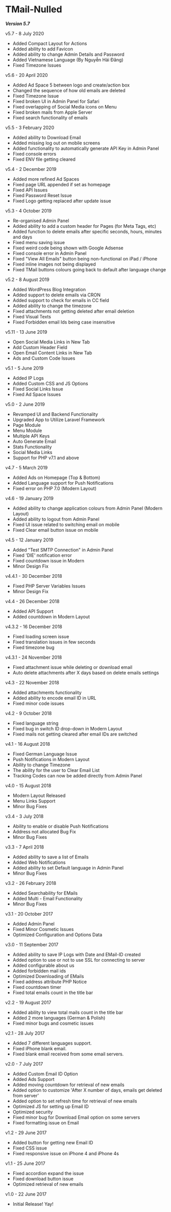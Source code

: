 # TMail-Nulled
***Version 5.7***

v5.7 - 8 July 2020
- Added Compact Layout for Actions
- Added ability to add Favicon
- Added ability to change Admin Details and Password
- Added Vietnamese Language (By Nguyễn Hải Đăng) 
- Fixed Timezone Issues

v5.6 - 20 April 2020
- Added Ad Space 5 between logo and create/action box
- Changed the sequence of how old emails are deleted
- Fixed Timezone Issue
- Fixed broken UI in Admin Panel for Safari
- Fixed overlapping of Social Media icons on Menu
- Fixed broken mails from Apple Server
- Fixed search functionality of emails

v5.5 - 3 February 2020
- Added ability to Download Email
- Added missing log out on mobile screens
- Added functionality to automatically generate API Key in Admin Panel
- Fixed console errors
- Fixed ENV file getting cleared

v5.4 - 2 December 2019
- Added more refined Ad Spaces
- Fixed page URL appended if set as homepage
- Fixed API Issues
- Fixed Password Reset Issue
- Fixed Logo getting replaced after update issue

v5.3 - 4 October 2019
- Re-organised Admin Panel 
- Added ability to add a custom header for Pages (for Meta Tags, etc)
- Added function to delete emails after specific seconds, hours, minutes and days
- Fixed menu saving issue
- Fixed weird code being shown with Google Adsense
- Fixed console error in Admin Panel
- Fixed "View All Emails" button being non-functional on iPad / iPhone 
- Fixed inline images not being displayed
- Fixed TMail buttons colours going back to default after language change 

v5.2 - 8 August 2019
- Added WordPress Blog Integration
- Added support to delete emails via CRON
- Added support to check for emails in CC field
- Added ability to change the timezone
- Fixed attachments not getting deleted after email deletion
- Fixed Visual Texts
- Fixed Forbidden email Ids being case insensitive

v5.11 - 13 June 2019
- Open Social Media Links in New Tab
- Add Custom Header Field
- Open Email Content Links in New Tab
- Ads and Custom Code Issues

v5.1 - 5 June 2019
- Added IP Logs 
- Added Custom CSS and JS Options
- Fixed Social Links Issue
- Fixed Ad Space Issues

v5.0 - 2 June 2019
- Revamped UI and Backend Functionality
- Upgraded App to Utilize Laravel Framework
- Page Module
- Menu Module
- Multiple API Keys
- Auto Generate Email
- Stats Functionality
- Social Media Links
- Support for PHP v7.1 and above

v4.7 - 5 March 2019
- Added Ads on Homepage (Top & Bottom)
- Added Language support for Push Notifications
- Fixed error on PHP 7.0 (Modern Layout)

v4.6 - 19 January 2019
- Added ability to change application colours from Admin Panel (Modern Layout)
- Added ability to logout from Admin Panel
- Fixed UI issue related to switching email on mobile
- Fixed Clear email button issue on mobile

v4.5 - 12 January 2019
- Added "Test SMTP Connection" in Admin Panel 
- Fixed 'DIE' notification error
- Fixed countdown issue in Modern
- Minor Design Fix

v4.4.1 - 30 December 2018
- Fixed PHP Server Variables Issues
- Minor Design Fix

v4.4 - 26 December 2018
- Added API Support
- Added countdown in Modern Layout

v4.3.2 - 16 December 2018
- Fixed loading screen issue
- Fixed translation issues in few seconds
- Fixed timezone bug

v4.3.1 - 24 November 2018
- Fixed attachment issue while deleting or download email
- Auto delete attachments after X days based on delete emails settings

v4.3 - 22 November 2018
- Added attachments functionality
- Added ability to encode email ID in URL
- Fixed minor code issues

v4.2 - 9 October 2018
- Fixed language string 
- Fixed bug in switch ID drop-down in Modern Layout
- Fixed mails not getting cleared after email IDs are switched

v4.1 - 16 August 2018
- Fixed German Language Issue
- Push Notifications in Modern Layout
- Ability to change Timezone 
- The ability for the user to Clear Email List
- Tracking Codes can now be added directly from Admin Panel

v4.0 - 15 August 2018
- Modern Layout Released
- Menu Links Support
- Minor Bug Fixes

v3.4 - 3 July 2018
- Ability to enable or disable Push Notifications
- Address not allocated Bug Fix
- Minor Bug Fixes

v3.3 - 7 April 2018
- Added ability to save a list of Emails
- Added Web Notifications
- Added ability to set Default language in Admin Panel
- Minor Bug Fixes

v3.2 - 26 February 2018
- Added Searchability for EMails
- Added Multi - Email Functionality
- Minor Bug Fixes

v3.1 - 20 October 2017
- Added Admin Panel
- Fixed Minor Cosmetic Issues 
- Optimized Configuration and Options Data

v3.0 - 11 September 2017
- Added ability to save IP Logs with Date and EMail-ID created 
- Added option to use or not to use SSL for connecting to server 
- Added configurable about us
- Added forbidden mail ids
- Optimized Downloading of EMails 
- Fixed address attribute PHP Notice
- Fixed countdown timer
- Fixed total emails count in the title bar

v2.2 - 19 August 2017
- Added ability to view total mails count in the title bar 
- Added 2 more languages (German & Polish)
- Fixed minor bugs and cosmetic issues

v2.1 - 28 July 2017
- Added 7 different languages support. 
- Fixed iPhone blank email.
- Fixed blank email received from some email servers.

v2.0 - 7 July 2017
- Added Custom Email ID Option
- Added Ads Support
- Added moving countdown for retrieval of new emails
- Added option to customize 'After X number of days, emails get deleted from server'
- Added option to set refresh time for retrieval of new emails
- Optimized JS for setting up Email ID
- Optimized security
- Fixed minor bug for Download Email option on some servers
- Fixed formatting issue on Email

v1.2 - 29 June 2017
- Added button for getting new Email ID
- Fixed CSS issue
- Fixed responsive issue on iPhone 4 and iPhone 4s

v1.1 - 25 June 2017
- Fixed accordion expand the issue
- Fixed download button issue
- Optimized retrieval of new emails

v1.0 - 22 June 2017
- Initial Release! Yay!
